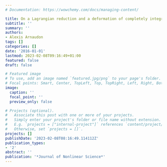```yaml
---
# Documentation: https://wowchemy.com/docs/managing-content/

title: On a Lagrangian reduction and a deformation of completely integrable systems
subtitle: ''
summary: ''
authors:
- Alexis Arnaudon
tags: []
categories: []
date: '2016-01-01'
lastmod: 2023-02-08T09:16:49+01:00
featured: false
draft: false

# Featured image
# To use, add an image named `featured.jpg/png` to your page's folder.
# Focal points: Smart, Center, TopLeft, Top, TopRight, Left, Right, BottomLeft, Bottom, BottomRight.
image:
  caption: ''
  focal_point: ''
  preview_only: false

# Projects (optional).
#   Associate this post with one or more of your projects.
#   Simply enter your project's folder or file name without extension.
#   E.g. `projects = ["internal-project"]` references `content/project/deep-learning/index.md`.
#   Otherwise, set `projects = []`.
projects: []
publishDate: '2023-02-08T08:16:49.114112Z'
publication_types:
- '2'
abstract: ''
publication: '*Journal of Nonlinear Science*'
---
```

